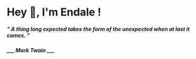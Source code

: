 <h1 title="head"> Hey 👋, I'm Endale !</h1>

**<h5><i>" A thing long expected takes the form of the unexpected when at last it comes. "</i></h5>**

*<b>___ Mark Twain ___</b>*

